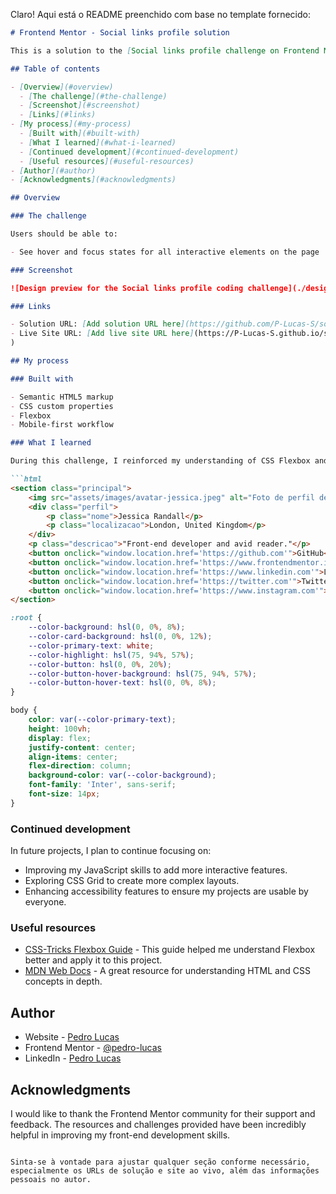 Claro! Aqui está o README preenchido com base no template fornecido:

```markdown
# Frontend Mentor - Social links profile solution

This is a solution to the [Social links profile challenge on Frontend Mentor](https://www.frontendmentor.io/challenges/social-links-profile-UG32l9m6dQ). Frontend Mentor challenges help you improve your coding skills by building realistic projects. 

## Table of contents

- [Overview](#overview)
  - [The challenge](#the-challenge)
  - [Screenshot](#screenshot)
  - [Links](#links)
- [My process](#my-process)
  - [Built with](#built-with)
  - [What I learned](#what-i-learned)
  - [Continued development](#continued-development)
  - [Useful resources](#useful-resources)
- [Author](#author)
- [Acknowledgments](#acknowledgments)

## Overview

### The challenge

Users should be able to:

- See hover and focus states for all interactive elements on the page

### Screenshot

![Design preview for the Social links profile coding challenge](./design/desktop-preview.jpg)

### Links

- Solution URL: [Add solution URL here](https://github.com/P-Lucas-S/social-links-profile-main)
- Live Site URL: [Add live site URL here](https://P-Lucas-S.github.io/social-links-profile-main
)

## My process

### Built with

- Semantic HTML5 markup
- CSS custom properties
- Flexbox
- Mobile-first workflow

### What I learned

During this challenge, I reinforced my understanding of CSS Flexbox and the use of CSS custom properties for theming. I also practiced responsive design principles using a mobile-first approach. Here are some code snippets I'm proud of:

```html
<section class="principal">
    <img src="assets/images/avatar-jessica.jpeg" alt="Foto de perfil de Jessica Randall" class="foto-perfil">
    <div class="perfil">
        <p class="nome">Jessica Randall</p>
        <p class="localizacao">London, United Kingdom</p>
    </div>
    <p class="descricao">"Front-end developer and avid reader."</p>
    <button onclick="window.location.href='https://github.com'">GitHub</button>
    <button onclick="window.location.href='https://www.frontendmentor.io'">Frontend Mentor</button>
    <button onclick="window.location.href='https://www.linkedin.com'">LinkedIn</button>
    <button onclick="window.location.href='https://twitter.com'">Twitter</button>
    <button onclick="window.location.href='https://www.instagram.com'">Instagram</button>
</section>
```

```css
:root {
    --color-background: hsl(0, 0%, 8%);
    --color-card-background: hsl(0, 0%, 12%);
    --color-primary-text: white;
    --color-highlight: hsl(75, 94%, 57%);
    --color-button: hsl(0, 0%, 20%);
    --color-button-hover-background: hsl(75, 94%, 57%);
    --color-button-hover-text: hsl(0, 0%, 8%);
}

body {
    color: var(--color-primary-text);
    height: 100vh;
    display: flex;
    justify-content: center;
    align-items: center;
    flex-direction: column;
    background-color: var(--color-background);
    font-family: 'Inter', sans-serif;
    font-size: 14px;
}
```

### Continued development

In future projects, I plan to continue focusing on:

- Improving my JavaScript skills to add more interactive features.
- Exploring CSS Grid to create more complex layouts.
- Enhancing accessibility features to ensure my projects are usable by everyone.

### Useful resources

- [CSS-Tricks Flexbox Guide](https://css-tricks.com/snippets/css/a-guide-to-flexbox/) - This guide helped me understand Flexbox better and apply it to this project.
- [MDN Web Docs](https://developer.mozilla.org/en-US/) - A great resource for understanding HTML and CSS concepts in depth.

## Author

- Website - [Pedro Lucas](https://github.com/P-Lucas-S)
- Frontend Mentor - [@pedro-lucas](https://www.frontendmentor.io/profile/P-Lucas-S)
- LinkedIn - [Pedro Lucas](www.linkedin.com/in/pedro-lucas-b24190204)

## Acknowledgments

I would like to thank the Frontend Mentor community for their support and feedback. The resources and challenges provided have been incredibly helpful in improving my front-end development skills.
```

Sinta-se à vontade para ajustar qualquer seção conforme necessário, especialmente os URLs de solução e site ao vivo, além das informações pessoais no autor.